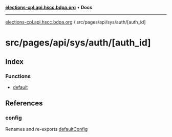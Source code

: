 [**elections-cpl.api.hscc.bdpa.org**](../../../../../../README.md) • **Docs**

***

[elections-cpl.api.hscc.bdpa.org](../../../../../../README.md) / src/pages/api/sys/auth/\[auth\_id\]

# src/pages/api/sys/auth/\[auth\_id\]

## Index

### Functions

- [default](functions/default.md)

## References

### config

Renames and re-exports [defaultConfig](../../../../../backend/api/variables/defaultConfig.md)
